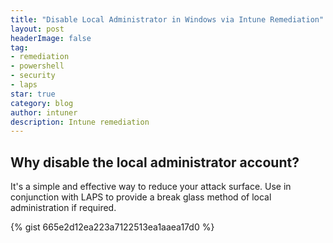 ```yaml
---
title: "Disable Local Administrator in Windows via Intune Remediation"
layout: post
headerImage: false
tag:
- remediation
- powershell
- security
- laps
star: true
category: blog
author: intuner
description: Intune remediation
---
```

## Why disable the local administrator account?
It's a simple and effective way to reduce your attack surface. Use in conjunction with
LAPS to provide a break glass method of local administration if required.

{% gist 665e2d12ea223a7122513ea1aaea17d0 %}
